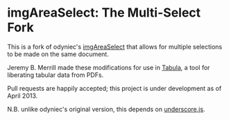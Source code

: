 imgAreaSelect: The Multi-Select Fork
====================================

This is a fork of odyniec's [imgAreaSelect](http://odyniec.net/projects/imgareaselect/) that allows for multiple selections to be made on the same document.

Jeremy B. Merrill made these modifications for use in [Tabula](http://github.com/jazzido/tabula), a tool for liberating tabular data from PDFs.

Pull requests are happily accepted; this project is under development as of April 2013.

N.B. unlike odyniec's original version, this depends on [underscore.js](http://www.underscorejs.org).
